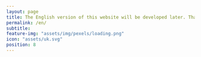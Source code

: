 ```yaml
---
layout: page
title: The English version of this website will be developed later. Thank you very much for the patience
permalink: /en/
subtitle: 
feature-img: "assets/img/pexels/loading.png"
icon: "assets/uk.svg"
position: 8
---
```

